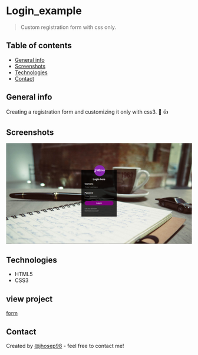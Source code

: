 # Login_example

> Custom registration form with css only.

## Table of contents

- [General info](#general-info)
- [Screenshots](#screenshots)
- [Technologies](#technologies)
- [Contact](#contact)

## General info

Creating a registration form and customizing it only with css3. :nail_care: :+1:

## Screenshots

![Game screenshot](./img/formCss.png)

## Technologies

- HTML5
- CSS3

## view project

[form](https://jhosep98.github.io/login_example/)

## Contact

Created by [@jhosep98](https://jhosep98.github.io/Portfolio2020jdb/) - feel free to contact me!
